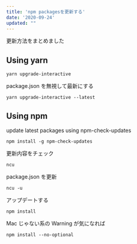 ```yaml
---
title: 'npm packagesを更新する'
date: '2020-09-24'
updated: ""
---
```


更新方法をまとめました

## Using yarn

```
yarn upgrade-interactive
```

package.json を無視して最新にする

```
yarn upgrade-interactive --latest
```

## Using npm

update latest packages using npm-check-updates

```
npm install -g npm-check-updates
```

更新内容をチェック

```
ncu
```

package.json を更新

```
ncu -u
```

アップデートする

```
npm install
```

Mac じゃない系の Warning が気になれば

```
npm install --no-optional
```
